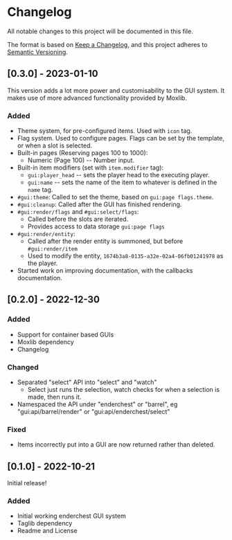 # Changelog

All notable changes to this project will be documented in this file.

The format is based on [Keep a Changelog](https://keepachangelog.com/en/1.0.0/),
and this project adheres to [Semantic Versioning](https://semver.org/spec/v2.0.0.html).

## [0.3.0] - 2023-01-10
This version adds a lot more power and customisability to the GUI system.
It makes use of more advanced functionality provided by Moxlib.

### Added
- Theme system, for pre-configured items. Used with `icon` tag.
- Flag system. Used to configure pages. Flags can be set by the template, or when a slot is selected.
- Built-in pages (Reserving pages 100 to 1000):
  - Numeric (Page 100) -- Number input.
- Built-in item modifiers (set with `item.modifier` tag):
  - `gui:player_head` -- sets the player head to the executing player.
  - `gui:name` -- sets the name of the item to whatever is defined in the `name` tag.
- `#gui:theme`: Called to set the theme, based on `gui:page flags.theme`.
- `#gui:cleanup`: Called after the GUI has finished rendering.
- `#gui:render/flags` and `#gui:select/flags`:
  - Called before the slots are iterated.
  - Provides access to data storage `gui:page flags`
- `#gui:render/entity`:
  - Called after the render entity is summoned, but before `#gui:render/item`
  - Used to modify the entity, `1674b3a8-0135-a32e-02a4-06fb01241978` as the player.
- Started work on improving documentation, with the callbacks documentation.

## [0.2.0] - 2022-12-30
### Added
- Support for container based GUIs
- Moxlib dependency
- Changelog

### Changed
- Separated "select" API into "select" and "watch"
  - Select just runs the selection, watch checks for when a selection is made, then runs it.
- Namespaced the API under "enderchest" or "barrel", eg "gui:api/barrel/render" or "gui:api/enderchest/select"

### Fixed
- Items incorrectly put into a GUI are now returned rather than deleted.


## [0.1.0] - 2022-10-21
Initial release!

### Added
- Initial working enderchest GUI system
- Taglib dependency
- Readme and License